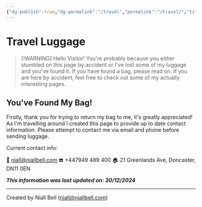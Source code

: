 ```yaml
---
{"dg-publish":true,"dg-permalink":"/travel","permalink":"/travel/","title":"🧳 Travel Luggage","hide":true,"noteIcon":null,"created":"2024-12-30T11:01:31.872-08:00","updated":"2024-12-30T16:31:52.416-08:00"}
---
```



<script type="text/javascript">
var meta = document.createElement('meta');
meta.name = "robots";
meta.content = "noindex, nofollow";
document.getElementsByTagName('head')[0].appendChild(meta); 
</script>


# Travel Luggage

>[!WARNING] Hello Visitor!
>You're probably because you either stumbled on this page by accident or I've lost some of my luggage and you've found it. If you have found a bag, please read on. If you are here by accident, feel free to check out some of my actually interesting pages.

## You've Found My Bag!

Firstly, thank you for trying to return my bag to me, it's greatly appreciated! As I'm travelling around I created this page to provide up to date contact information. Please attempt to contact me via email and phone before sending luggage.

Current contact info:

📧 [niall@niallbell.com](mailto:niall@niallbell.com)
☎️ +447949 489 400
🏠 21 Greenlands Ave, Doncaster, DN11 0EN

**_This information was last updated on: 30/12/2024_**

---
Created by Niall Bell (niall@niallbell.com)